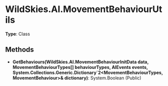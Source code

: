 ﻿# WildSkies.AI.MovementBehaviourUtils

**Type**: Class

## Methods

- **GetBehaviours(WildSkies.AI.MovementBehaviourInitData data, MovementBehaviourTypes[] behaviourTypes, AIEvents events, System.Collections.Generic.Dictionary`2<MovementBehaviourTypes,MovementBehaviour>& dictionary)**: System.Boolean (Public)

